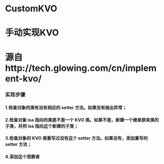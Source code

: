 # CustomKVO
# 手动实现KVO
# 源自http://tech.glowing.com/cn/implement-kvo/
### 实现步骤
#### 1.检查对象的类有没有相应的 setter 方法。如果没有抛出异常；
#### 2.检查对象 isa 指向的类是不是一个 KVO 类。如果不是，新建一个继承原来类的子类，并把 isa 指向这个新建的子类；
#### 3.检查对象的 KVO 类重写过没有这个 setter 方法。如果没有，添加重写的 setter 方法；
#### 4.添加这个观察者
